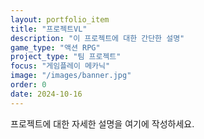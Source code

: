 ```yaml
---
layout: portfolio_item
title: "프로젝트VL"
description: "이 프로젝트에 대한 간단한 설명"
game_type: "액션 RPG"
project_type: "팀 프로젝트"
focus: "게임플레이 메카닉"
image: "/images/banner.jpg"
order: 0
date: 2024-10-16
---
```

프로젝트에 대한 자세한 설명을 여기에 작성하세요.

